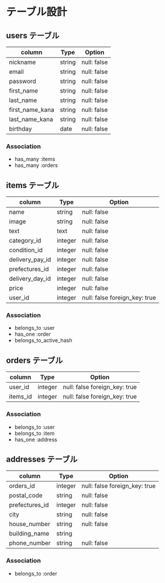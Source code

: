 # テーブル設計

## users テーブル
| column          | Type    | Option      |
|-----------------|---------|-------------|
| nickname        | string  | null: false |
| email           | string  | null: false |
| password        | string  | null: false |
| first_name      | string  | null: false |
| last_name       | string  | null: false |
| first_name_kana | string  | null: false |
| last_name_kana  | string  | null: false |
| birthday        | date    | null: false |

### Association
- has_many :items
- has_many :orders

## items テーブル

| column            | Type    | Option                        |
|-------------------|---------|-------------------------------|
| name              | string  | null: false                   |
| image             | string  | null: false                   |
| text              | text    | null: false                   |
| category_id       | integer | null: false                   |
| condition_id      | integer | null: false                   |
| delivery_pay_id   | integer | null: false                   |
| prefectures_id    | integer | null: false                   |
| delivery_day_id   | integer | null: false                   |
| price             | integer | null: false                   |
| user_id           | integer | null: false foreign_key: true |

### Association
- belongs_to :user
- has_one :order
- belongs_to_active_hash

## orders テーブル

| column       | Type    | Option                        |
|--------------|---------|-------------------------------|
| user_id      | integer | null: false foreign_key: true |
| items_id     | integer | null: false foreign_key: true |

### Association
- belongs_to :user
- belongs_to :item
- has_one :address

## addresses テーブル

| column         | Type    | Option                        |
|----------------|---------|-------------------------------|
| orders_id      | integer | null: false foreign_key: true |
| postal_code    | string  | null: false                   |
| prefectures_id | integer | null: false                   |
| city           | string  | null: false                   |
| house_number   | string  | null: false                   |
| building_name  | string  |                               |
| phone_number   | string  | null: false                   |

### Association
- belongs_to :order

